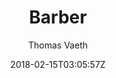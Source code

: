 ---
title: "Barber"
github: https://github.com/samesies/barber-jekyll
demo: http://barber.samesies.io/
author: Thomas Vaeth
draft: true
ssg:
  - Jekyll
cms:
  - No Cms
date: 2018-02-15T03:05:57Z
github_branch: master
---